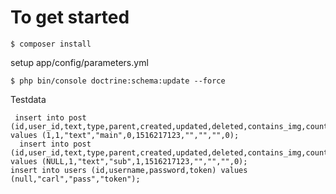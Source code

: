 # To get started
```
$ composer install
```

setup app/config/parameters.yml

```
$ php bin/console doctrine:schema:update --force
```

Testdata
```
 insert into post (id,user_id,text,type,parent,created,updated,deleted,contains_img,count_sub_posts) values (1,1,"text","main",0,1516217123,"","","",0);
  insert into post (id,user_id,text,type,parent,created,updated,deleted,contains_img,count_sub_posts) values (NULL,1,"text","sub",1,1516217123,"","","",0);
insert into users (id,username,password,token) values (null,"carl","pass","token");

```
